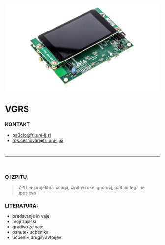![](./img/F1231055-01.jpg)

# VGRS

### KONTAKT 
- pa3cio@fri.uni-lj.si 
- rok.cesnovar@fri.uni-lj.si

</br>

---
</br>

### O IZPITU

> IZPIT => projektna naloga, izpitne roke ignoriraj, pa3cio tega ne uposteva

### LITERATURA: 
- predavanje in vaje
- moji zapiski
- gradivo za vaje
- osnutek ucbenika
- ucbeniki drugih avtorjev